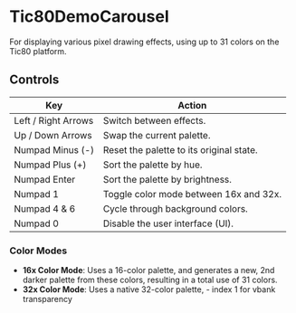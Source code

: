 # Tic80DemoCarousel
For displaying various pixel drawing effects, using up to 31 colors on the Tic80 platform.

## Controls

| Key                  | Action                                           |
|----------------------|--------------------------------------------------|
| Left / Right Arrows  | Switch between effects.                          |
| Up / Down Arrows     | Swap the current palette.                        |
| Numpad Minus (-)     | Reset the palette to its original state.         |
| Numpad Plus (+)      | Sort the palette by hue.                         |
| Numpad Enter         | Sort the palette by brightness.                  |
| Numpad 1             | Toggle color mode between 16x and 32x.           |
| Numpad 4 & 6         | Cycle through background colors.                 |
| Numpad 0             | Disable the user interface (UI).                 |

### Color Modes

- **16x Color Mode**: Uses a 16-color palette, and generates a new, 2nd darker palette from these colors, resulting in a total use of 31 colors.
- **32x Color Mode**: Uses a native 32-color palette, - index 1 for vbank transparency
